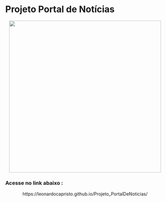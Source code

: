 # Projeto Portal de Notícias

<div align="center">
<img height="480" src="https://user-images.githubusercontent.com/107371070/226392777-381d91af-30dd-4fa2-83f3-e6ac553a0656.PNG"/>
</div>

### Acesse no link abaixo :

<p align="center">
https://leonardocapristo.github.io/Projeto_PortalDeNoticias/
</p>
